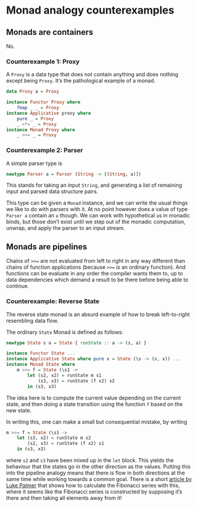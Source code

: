 # Monad analogy counterexamples

## Monads are containers

No.

### Counterexample 1: Proxy

A `Proxy` is a data type that does not contain anything and does nothing except
being `Proxy`. It’s the pathological example of a monad.

```haskell
data Proxy a = Proxy

instance Functor Proxy where
    fmap _ _ = Proxy
instance Applicative proxy where
    pure _ = Proxy
    _ <*> _ = Proxy
instance Monad Proxy where
    _ >>= _ = Proxy
```

### Counterexample 2: Parser

A simple parser type is

```haskell
newtype Parser a = Parser (String -> [(String, a)])
```

This stands for taking an input `String`, and generating a list of remaining
input and parsed data structure pairs.

This type can be given a `Monad` instance, and we can write the usual things we
like to do with parsers with it. At no point however does a value of type
`Parser a` contain an `a` though. We can work with hypothetical `a`s in monadic
binds, but those don’t exist until we step out of the monadic computation,
unwrap, and apply the parser to an input stream.



## Monads are pipelines

Chains of `>>=` are not evaluated from left to right in any way different than
chains of function applications (because `>>=` *is* an ordinary function). And
functions can be evaluate in any order the compiler wants them to, up to data
dependencies which demand a result to be there before being able to continue.

### Counterexample: Reverse State

The reverse state monad is an absurd example of how to break left-to-right
resembling data flow.

The ordinary `State` Monad is defined as follows:

```haskell
newtype State s a = State { runState :: a -> (s, a) }

instance Functor State ...
instance Applicative State where pure x = State (\s -> (s, x)) ...
instance Monad State where
    m >>= f = State (\s1 ->
        let (s2, x2) = runState m s1
            (s3, x3) = runState (f x2) s2
        in (s3, x3)
```

The idea here is to compute the current value depending on the current state,
and then doing a state transition using the function `f` based on the new state.

In writing this, one can make a small but consequential mistake, by writing

```haskell
m >>= f = State (\s1 ->
    let (s3, x2) = runState m s2
        (s2, x3) = runState (f x2) s1
    in (s3, x3)
```

where `s2` and `s3` have been mixed up in the `let` block. This yields the
behaviour that the states go in the other direction as the values. Putting this
into the pipeline analogy means that there is flow in both directions at the
same time while working towards a common goal. There is a short [article by Luke
Palmer][revstate] that shows how to calculate the Fibonacci series with this,
where it seems like the Fibonacci series is constructed by supposing it’s there
and then taking all elements away from it!

[revstate]: https://lukepalmer.wordpress.com/2008/08/10/mindfuck-the-reverse-state-monad/
